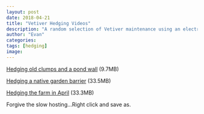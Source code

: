 ```yaml
---
layout: post
date: 2018-04-21
title: "Vetiver Hedging Videos"
description: "A random selection of Vetiver maintenance using an electric hedger"
author: "Evan"
categories: 
tags: [hedging]
image: 
---
```

[Hedging old clumps and a pond wall](https://u.teknik.io/G2vAj.webm) (9.7MB)

[Hedging a native garden barrier](https://u.teknik.io/7SL24.webm) (33.5MB)

[Hedging the farm in April](https://u.teknik.io/pjpfd.mp4) (33.3MB)

Forgive the slow hosting...Right click and save as.
